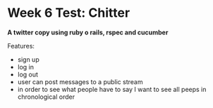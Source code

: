 Week 6 Test: Chitter
====================

**A twitter copy using ruby o rails, rspec and cucumber**

Features:

- sign up
- log in
- log out
- user can post messages to a public stream 
- in order to see what people have to say I want to see all peeps in chronological order
